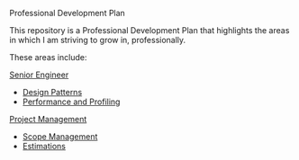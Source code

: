 Professional Development Plan

This repository is a Professional Development Plan that highlights the areas in which I am striving to grow in, professionally.


These areas include:

[Senior Engineer](./senior-engineer.md)
* [Design Patterns](./design-patterns.md)
* [Performance and Profiling](./performance-and-profiling.md)

[Project Management](./project-management.md)
* [Scope Management](./scope-management.md)
* [Estimations](./estimations.md)